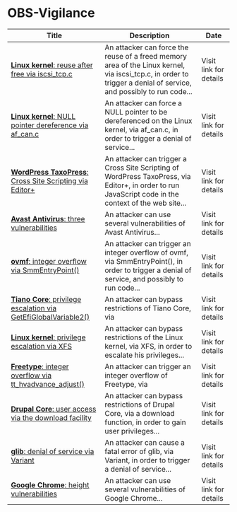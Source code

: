 

# OBS-Vigilance

 |Title|Description|Date|
 |---|---|---|
 |[<a href="https://vigilance.fr/vulnerability/Linux-kernel-reuse-after-free-via-iscsi-tcp-c-41089" class="noirorange"><b>Linux kernel</b>: reuse after free via iscsi_tcp.c</a>](https://vigilance.fr/vulnerability/Linux-kernel-reuse-after-free-via-iscsi-tcp-c-41089)|An attacker can force the reuse of a freed memory area of the Linux kernel, via iscsi_tcp.c, in order to trigger a denial of service, and possibly to run code...|Visit link for details|
 |[<a href="https://vigilance.fr/vulnerability/Linux-kernel-NULL-pointer-dereference-via-af-can-c-41088" class="noirorange"><b>Linux kernel</b>: NULL pointer dereference via af_can.c</a>](https://vigilance.fr/vulnerability/Linux-kernel-NULL-pointer-dereference-via-af-can-c-41088)|An attacker can force a NULL pointer to be dereferenced on the Linux kernel, via af_can.c, in order to trigger a denial of service...|Visit link for details|
 |[<a href="https://vigilance.fr/vulnerability/WordPress-TaxoPress-Cross-Site-Scripting-via-Editor-41087" class="noirorange"><b>WordPress TaxoPress</b>: Cross Site Scripting via Editor+</a>](https://vigilance.fr/vulnerability/WordPress-TaxoPress-Cross-Site-Scripting-via-Editor-41087)|An attacker can trigger a Cross Site Scripting of WordPress TaxoPress, via Editor+, in order to run JavaScript code in the context of the web site...|Visit link for details|
 |[<a href="https://vigilance.fr/vulnerability/Avast-Antivirus-three-vulnerabilities-41086" class="noirorange"><b>Avast Antivirus</b>: three vulnerabilities</a>](https://vigilance.fr/vulnerability/Avast-Antivirus-three-vulnerabilities-41086)|An attacker can use several vulnerabilities of Avast Antivirus...|Visit link for details|
 |[<a href="https://vigilance.fr/vulnerability/ovmf-integer-overflow-via-SmmEntryPoint-41085" class="noirorange"><b>ovmf</b>: integer overflow via SmmEntryPoint()</a>](https://vigilance.fr/vulnerability/ovmf-integer-overflow-via-SmmEntryPoint-41085)|An attacker can trigger an integer overflow of ovmf, via SmmEntryPoint(), in order to trigger a denial of service, and possibly to run code...|Visit link for details|
 |[<a href="https://vigilance.fr/vulnerability/Tiano-Core-privilege-escalation-via-GetEfiGlobalVariable2-41084" class="noirorange"><b>Tiano Core</b>: privilege escalation via GetEfiGlobalVariable2()</a>](https://vigilance.fr/vulnerability/Tiano-Core-privilege-escalation-via-GetEfiGlobalVariable2-41084)|An attacker can bypass restrictions of Tiano Core, via |Visit link for details|
 |[<a href="https://vigilance.fr/vulnerability/Linux-kernel-privilege-escalation-via-XFS-41083" class="noirorange"><b>Linux kernel</b>: privilege escalation via XFS</a>](https://vigilance.fr/vulnerability/Linux-kernel-privilege-escalation-via-XFS-41083)|An attacker can bypass restrictions of the Linux kernel, via XFS, in order to escalate his privileges...|Visit link for details|
 |[<a href="https://vigilance.fr/vulnerability/Freetype-integer-overflow-via-tt-hvadvance-adjust-41082" class="noirorange"><b>Freetype</b>: integer overflow via tt_hvadvance_adjust()</a>](https://vigilance.fr/vulnerability/Freetype-integer-overflow-via-tt-hvadvance-adjust-41082)|An attacker can trigger an integer overflow of Freetype, via |Visit link for details|
 |[<a href="https://vigilance.fr/vulnerability/Drupal-Core-user-access-via-the-download-facility-41081" class="noirorange"><b>Drupal Core</b>: user access via the download facility</a>](https://vigilance.fr/vulnerability/Drupal-Core-user-access-via-the-download-facility-41081)|An attacker can bypass restrictions of Drupal Core, via a download function, in order to gain user privileges...|Visit link for details|
 |[<a href="https://vigilance.fr/vulnerability/glib-denial-of-service-via-Variant-41080" class="noirorange"><b>glib</b>: denial of service via Variant</a>](https://vigilance.fr/vulnerability/glib-denial-of-service-via-Variant-41080)|An attacker can cause a fatal error of glib, via Variant, in order to trigger a denial of service...|Visit link for details|
 |[<a href="https://vigilance.fr/vulnerability/Google-Chrome-height-vulnerabilities-41079" class="noirorange"><b>Google Chrome</b>: height vulnerabilities</a>](https://vigilance.fr/vulnerability/Google-Chrome-height-vulnerabilities-41079)|An attacker can use several vulnerabilities of Google Chrome...|Visit link for details|
 
